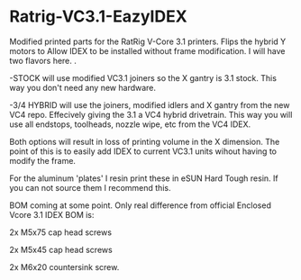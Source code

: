 # Ratrig-VC3.1-EazyIDEX
Modified printed parts for the RatRig V-Core 3.1 printers. Flips the hybrid Y motors to Allow IDEX to be installed without frame modification. I will have two flavors here. .

-STOCK will use modified VC3.1 joiners so the X gantry is 3.1 stock. This way you don't need any new hardware.

-3/4 HYBRID will use the joiners, modified idlers and X gantry from the new VC4 repo. Effecively giving the 3.1 a VC4 hybrid drivetrain. This way you will use all endstops, toolheads, nozzle wipe, etc from the VC4 IDEX. 

Both options will result in loss of printing volume in the X dimension. The point of this is to easily add IDEX to current VC3.1 units wihout having to modify the frame.

For the aluminum 'plates' I resin print these in eSUN Hard Tough resin. If you can not source them I recommend this.

BOM coming at some point. Only real difference from official Enclosed Vcore 3.1 IDEX BOM is: 

2x M5x75 cap head screws

2x M5x45 cap head screws

2x M6x20 countersink screw.

